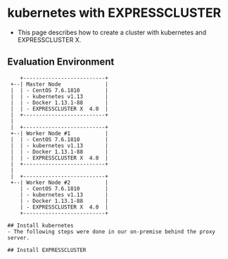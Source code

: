 # kubernetes with EXPRESSCLUSTER
- This page describes how to create a cluster with kubernetes and EXPRESSCLUSTER X. 

## Evaluation Environment
```
    +--------------------------+
 +--| Master Node              |
 |  | - CentOS 7.6.1810        |
 |  | - kubernetes v1.13       |
 |  | - Docker 1.13.1-88       |
 |  | - EXPRESSCLUSTER X  4.0  |
 |  +--------------------------+
 |
 |  +--------------------------+
 +--| Worker Node #1           |
 |  | - CentOS 7.6.1810        |
 |  | - kubernetes v1.13       |
 |  | - Docker 1.13.1-88       |
 |  | - EXPRESSCLUSTER X  4.0  |
 |  +--------------------------+
 |
 |  +--------------------------+
 +--| Worker Node #2           |
    | - CentOS 7.6.1810        |
    | - kubernetes v1.13       |
    | - Docker 1.13.1-88       |
    | - EXPRESSCLUSTER X  4.0  |
    +--------------------------+

## Install kubernetes
- The following steps were done in our on-premise behind the proxy server.

## Install EXPRESSCLUSTER
